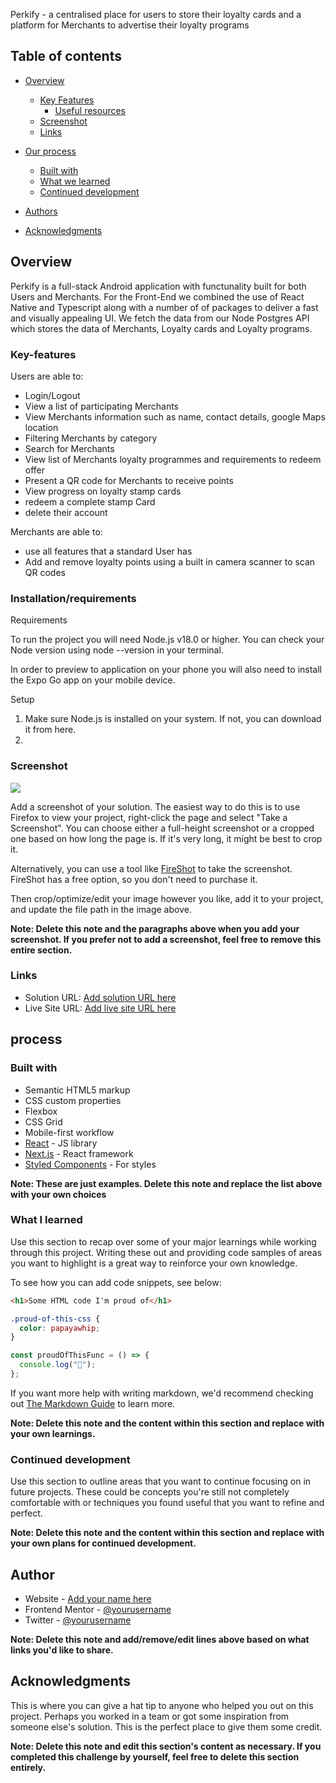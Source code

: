Perkify - a centralised place for users to store their loyalty cards and a platform for Merchants to advertise their loyalty programs

## Table of contents

- [Overview](#overview)
  - [Key Features](#Key-features)
    - [Useful resources](#Installation/Requirements)
  - [Screenshot](#screenshot)
  - [Links](#links)
- [Our process](#our-process)

  - [Built with](#built-with)
  - [What we learned](#what-i-learned)
  - [Continued development](#continued-development)

- [Authors](#author)
- [Acknowledgments](#acknowledgments)

## Overview

Perkify is a full-stack Android application with functunality built for both Users and Merchants. For the Front-End we combined the use of React Native and Typescript along with a number of of packages to deliver a fast and visually appealing UI. We fetch the data from our Node Postgres API which stores the data of Merchants, Loyalty cards and Loyalty programs.

### Key-features

Users are able to:

- Login/Logout
- View a list of participating Merchants
- View Merchants information such as name, contact details, google Maps location
- Filtering Merchants by category
- Search for Merchants
- View list of Merchants loyalty programmes and requirements to redeem offer
- Present a QR code for Merchants to receive points
- View progress on loyalty stamp cards
- redeem a complete stamp Card
- delete their account

Merchants are able to:

- use all features that a standard User has
- Add and remove loyalty points using a built in camera scanner to scan QR codes

### Installation/requirements

Requirements

To run the project you will need Node.js v18.0 or higher. You can check your Node version using node --version in your terminal.

In order to preview to application on your phone you will also need to install the Expo Go app on your mobile device. 

Setup

1. Make sure Node.js is installed on your system. If not, you can download it from here.
2. 

### Screenshot

![](./screenshot.jpg)

Add a screenshot of your solution. The easiest way to do this is to use Firefox to view your project, right-click the page and select "Take a Screenshot". You can choose either a full-height screenshot or a cropped one based on how long the page is. If it's very long, it might be best to crop it.

Alternatively, you can use a tool like [FireShot](https://getfireshot.com/) to take the screenshot. FireShot has a free option, so you don't need to purchase it.

Then crop/optimize/edit your image however you like, add it to your project, and update the file path in the image above.

**Note: Delete this note and the paragraphs above when you add your screenshot. If you prefer not to add a screenshot, feel free to remove this entire section.**

### Links

- Solution URL: [Add solution URL here](https://your-solution-url.com)
- Live Site URL: [Add live site URL here](https://your-live-site-url.com)

## process

### Built with

- Semantic HTML5 markup
- CSS custom properties
- Flexbox
- CSS Grid
- Mobile-first workflow
- [React](https://reactjs.org/) - JS library
- [Next.js](https://nextjs.org/) - React framework
- [Styled Components](https://styled-components.com/) - For styles

**Note: These are just examples. Delete this note and replace the list above with your own choices**

### What I learned

Use this section to recap over some of your major learnings while working through this project. Writing these out and providing code samples of areas you want to highlight is a great way to reinforce your own knowledge.

To see how you can add code snippets, see below:

```html
<h1>Some HTML code I'm proud of</h1>
```

```css
.proud-of-this-css {
  color: papayawhip;
}
```

```js
const proudOfThisFunc = () => {
  console.log("🎉");
};
```

If you want more help with writing markdown, we'd recommend checking out [The Markdown Guide](https://www.markdownguide.org/) to learn more.

**Note: Delete this note and the content within this section and replace with your own learnings.**

### Continued development

Use this section to outline areas that you want to continue focusing on in future projects. These could be concepts you're still not completely comfortable with or techniques you found useful that you want to refine and perfect.

**Note: Delete this note and the content within this section and replace with your own plans for continued development.**

## Author

- Website - [Add your name here](https://www.your-site.com)
- Frontend Mentor - [@yourusername](https://www.frontendmentor.io/profile/yourusername)
- Twitter - [@yourusername](https://www.twitter.com/yourusername)

**Note: Delete this note and add/remove/edit lines above based on what links you'd like to share.**

## Acknowledgments

This is where you can give a hat tip to anyone who helped you out on this project. Perhaps you worked in a team or got some inspiration from someone else's solution. This is the perfect place to give them some credit.

**Note: Delete this note and edit this section's content as necessary. If you completed this challenge by yourself, feel free to delete this section entirely.**

